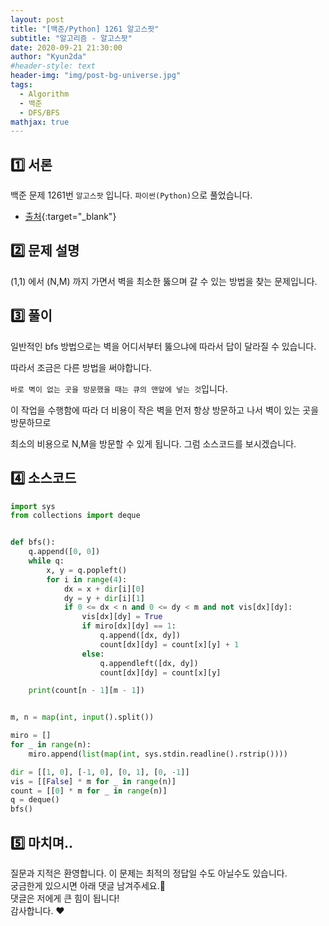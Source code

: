 ```yaml
---
layout: post
title: "[백준/Python] 1261 알고스팟"
subtitle: "알고리즘 - 알고스팟"
date: 2020-09-21 21:30:00
author: "Kyun2da"
#header-style: text
header-img: "img/post-bg-universe.jpg"
tags:
  - Algorithm
  - 백준
  - DFS/BFS
mathjax: true
---
```


## 1️⃣ 서론

백준 문제 1261번 `알고스팟` 입니다. `파이썬(Python)`으로 풀었습니다.

- [출처](https://www.acmicpc.net/problem/1261){:target="\_blank"}

## 2️⃣ 문제 설명

(1,1) 에서 (N,M) 까지 가면서 벽을 최소한 뚫으며 갈 수 있는 방법을 찾는 문제입니다.

## 3️⃣ 풀이

일반적인 bfs 방법으로는 벽을 어디서부터 뚫으냐에 따라서 답이 달라질 수 있습니다.

따라서 조금은 다른 방법을 써야합니다.

`바로 벽이 없는 곳을 방문했을 때는 큐의 맨앞에 넣는 것`입니다.

이 작업을 수행함에 따라 더 비용이 작은 벽을 먼저 항상 방문하고 나서 벽이 있는 곳을 방문하므로

최소의 비용으로 N,M을 방문할 수 있게 됩니다. 그럼 소스코드를 보시겠습니다.

## 4️⃣ 소스코드

```python
import sys
from collections import deque


def bfs():
    q.append([0, 0])
    while q:
        x, y = q.popleft()
        for i in range(4):
            dx = x + dir[i][0]
            dy = y + dir[i][1]
            if 0 <= dx < n and 0 <= dy < m and not vis[dx][dy]:
                vis[dx][dy] = True
                if miro[dx][dy] == 1:
                    q.append([dx, dy])
                    count[dx][dy] = count[x][y] + 1
                else:
                    q.appendleft([dx, dy])
                    count[dx][dy] = count[x][y]

    print(count[n - 1][m - 1])


m, n = map(int, input().split())

miro = []
for _ in range(n):
    miro.append(list(map(int, sys.stdin.readline().rstrip())))

dir = [[1, 0], [-1, 0], [0, 1], [0, -1]]
vis = [[False] * m for _ in range(n)]
count = [[0] * m for _ in range(n)]
q = deque()
bfs()
```

## 5️⃣ 마치며..

질문과 지적은 환영합니다. 이 문제는 최적의 정답일 수도 아닐수도 있습니다.  
궁금한게 있으시면 아래 댓글 남겨주세요.🙏  
댓글은 저에게 큰 힘이 됩니다!  
감사합니다. ❤️
